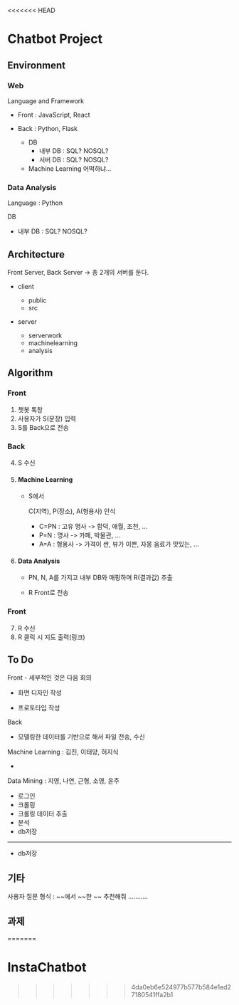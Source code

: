 <<<<<<< HEAD
# Chatbot Project

## Environment

### Web

Language and Framework

- Front : JavaScript, React

- Back : Python, Flask
  - DB
    - 내부 DB : SQL? NOSQL?
    - 서버 DB : SQL? NOSQL?
  - Machine Learning 어떡하냐...

### Data Analysis

Language : Python

DB

- 내부 DB : SQL? NOSQL?



## Architecture

Front Server, Back Server -> 총 2개의 서버를 둔다.

- client
  - public
  - src

- server
  - serverwork
  - machinelearning
  - analysis



## Algorithm

### Front

1. 챗봇 톡창
2. 사용자가 S(문장) 입력
3. S를 Back으로 전송

### Back

4. S 수신

5. #### Machine Learning

   - S에서

     C(지역), P(장소), A(형용사) 인식

     - C=PN : 고유 명사 -> 함덕, 애월, 조천, ...
     - P=N : 명사 -> 카페, 박물관, ...
     - A=A : 형용사 -> 가격이 싼, 뷰가 이쁜, 자몽 음료가 맛있는, ... 

6. #### Data Analysis
   - PN, N, A를 가지고 내부 DB와 매핑하며 R(결과값) 추출

   - R Front로 전송

### Front

7. R 수신
8. R 클릭 시 지도 출력(링크)

## To Do

Front - 세부적인 것은 다음 회의

- 화면 디자인 작성

- 프로토타입 작성

Back

- 모델링한 데이터를 기반으로 해서 파일 전송, 수신

Machine Learning : 김진, 이태양, 허지식

- 

Data Mining : 지영, 나연, 근형, 소영, 윤주

- 로그인
- 크롤링
- 크롤링 데이터 추출
- 분석
- db저장

----

- db저장

## 기타

사용자 질문 형식 : ~~에서 ~~한 ~~ 추천해줘 ...........





## 과제
=======
# InstaChatbot
>>>>>>> 4da0eb6e524977b577b584e1ed27180541ffa2b1
